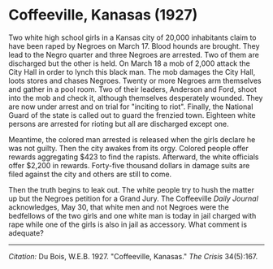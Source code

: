 <!--
title:   Coffeeville, Kanasas
author:  Du Bois, W.E.B.
journal: The Crisis
year:    1927
volume:  34
issue:   5
pages:   167
-->
# Coffeeville, Kanasas (1927)

Two white high school girls in a Kansas city of 20,000 inhabitants claim to have been raped by Negroes on March 17. Blood hounds are brought. They lead to the Negro quarter and three Negroes are arrested. Two of them are discharged but the other is held. On March 18 a mob of 2,000 attack the City Hall in order to lynch this black man. The mob damages the City Hall, loots stores and chases Negroes. Twenty or more Negroes arm themselves and gather in a pool room. Two of their leaders, Anderson and Ford, shoot into the mob and check it, although themselves desperately wounded. They are now under arrest and on trial for "inciting to riot". Finally, the National Guard of the state is called out to guard the frenzied town. Eighteen white persons are arrested for rioting but all are discharged except one.

Meantime, the colored man arrested is released when the girls declare he was not guilty. Then the city awakes from its orgy. Colored people offer rewards aggregating $423 to find the rapists. Afterward, the white officials offer $2,200 in rewards. Forty-five thousand dollars in damage suits are filed against the city and others are still to come.

Then the truth begins to leak out. The white people try to hush the matter up but the Negroes petition for a Grand Jury. The Coffeeville *Daily Journal* acknowledges, May 30, that white men and not Negroes were the bedfellows of the two girls and one white man is today in jail charged with rape while one of the girls is also in jail as accessory. What comment is adequate?

_________________
*Citation:* Du Bois, W.E.B. 1927. "Coffeeville, Kanasas." *The Crisis* 34(5):167.
